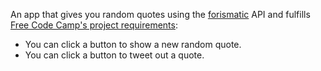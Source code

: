 An app that gives you random quotes using the [forismatic](https://forismatic.com/en/) API and fulfills [Free Code Camp's project requirements](https://www.freecodecamp.org/challenges/build-a-random-quote-machine):

* You can click a button to show a new random quote.
* You can click a button to tweet out a quote.
